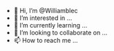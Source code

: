 - 👋 Hi, I’m @Williamblec
- 👀 I’m interested in ...
- 🌱 I’m currently learning ...
- 💞️ I’m looking to collaborate on ...
- 📫 How to reach me ...

<!---
Williamblec/Williamblec is a ✨ special ✨ repository because its `README.md` (this file) appears on your GitHub profile.
You can click the Preview link to take a look at your changes.
--->
